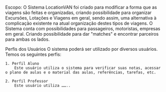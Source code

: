 
Escopo:
O Sistema LocationVAN foi criado para modificar a forma que as viagens são feitas e organizadas, criando possibilidade para organizar Excursões, Lotações e Viagens em geral, sendo assim, uma alternativa à complicação existente na atual organização destes tipos de viagens. O Sistema conta com possibilidades para passageiros, motoristas, empresas em geral. Criando possibilidade para dar "matches" e encontrar parceiros para ambas os lados.

Perfis dos Usuários
	O sistema poderá ser utilizado por diversos usuários. Temos os seguintes perfis:

	1. Perfil Aluno
		Este usuário utiliza o sistema para verificar suas notas, acessar o plano de aulas e o material das aulas, referências, tarefas, etc.

	2. Perfil Professor
		Este usuário utiliza ……..
